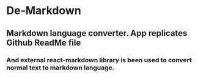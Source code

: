 # De-Markdown
## Markdown language converter. App replicates Github ReadMe file

### And external react-markdown library is been used to convert normal text to markdown language.
